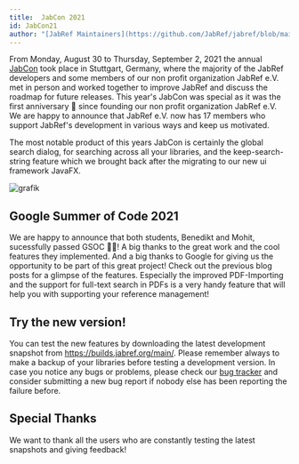 ```yaml
---
title:  JabCon 2021
id: JabCon21
author: "[JabRef Maintainers](https://github.com/JabRef/jabref/blob/main/MAINTAINERS)"
---
```


From Monday, August 30 to Thursday, September 2, 2021 the annual [JabCon](https://jabcon.jabref.org/) took place in Stuttgart, Germany, where the majority of the JabRef developers and some members of our non profit organization JabRef e.V. met in person and worked together to improve JabRef and discuss the roadmap for future releases.
This year's JabCon was special as it was the first anniversary 🎂 since founding our non profit organization JabRef e.V. We are happy to announce that JabRef e.V. now has 17 members who support JabRef's development in various ways and keep us motivated.

The most notable product of this years JabCon is certainly the global search dialog, for searching across all your libraries, and the keep-search-string feature which we brought back after the migrating to our new ui framework JavaFX.

![grafik](https://user-images.githubusercontent.com/50491877/133145405-0779bef1-6124-4484-9385-6ae7cf792cb8.png)

## Google Summer of Code 2021

We are happy to announce that both students, Benedikt and Mohit, sucessfully passed GSOC 🍾🍾! A big thanks to the great work and the cool features they implemented. And a big thanks to Google for giving us the opportunity to be part of this great project!
Check out the previous blog posts for a glimpse of the features. Especially the improved PDF-Importing and the support for full-text search in PDFs is a very handy feature that will help you with supporting your reference management!

## Try the new version!

You can test the new features by downloading the latest development snapshot from <https://builds.jabref.org/main/>. Please remember always to make a backup of your libraries before testing a development version. In case you notice any bugs or problems, please check our [bug tracker](https://github.com/JabRef/jabref/issues) and consider submitting a new bug report if nobody else has been reporting the failure before.

## Special Thanks

We want to thank all the users who are constantly testing the latest snapshots and giving feedback!
